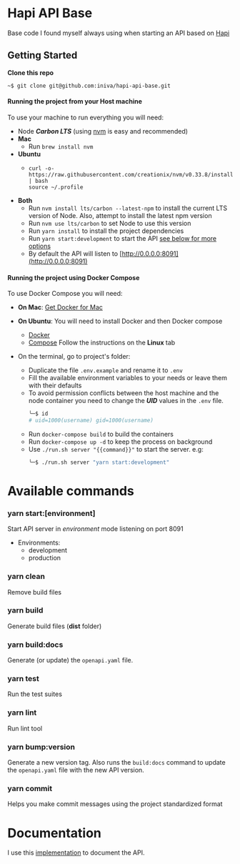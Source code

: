 # Hapi API Base
Base code I found myself always using when starting an API based on [Hapi](https://hapijs.com/)

## Getting Started

**Clone this repo**
  ```
  ~$ git clone git@github.com:iniva/hapi-api-base.git
  ```

#### Running the project from your Host machine
To use your machine to run everything you will need:
* Node **_Carbon LTS_** (using [nvm](https://github.com/creationix/nvm) is easy and recommended)
* **Mac**
    * Run `brew install nvm`
* **Ubuntu**
    *   ```
        curl -o- https://raw.githubusercontent.com/creationix/nvm/v0.33.8/install.sh | bash
        source ~/.profile
        ```
* **Both**
    * Run `nvm install lts/carbon --latest-npm` to install the current LTS version of Node. Also, attempt to install the latest npm version
    * Run `nvm use lts/carbon` to set Node to use this version
    * Run `yarn install` to install the project dependencies
    * Run `yarn start:development` to start the API [see below for more options](#available-commands)
    * By default the API will listen to [http://0.0.0.0:8091](http://0.0.0.0:8091)

#### Running the project using Docker Compose
To use Docker Compose you will need:
* **On Mac**: [Get Docker for Mac](https://docs.docker.com/docker-for-mac/install/)
* **On Ubuntu**: You will need to install Docker and then Docker compose
    * [Docker](https://docs.docker.com/install/linux/docker-ce/ubuntu/#install-docker-ce)
    * [Compose](https://docs.docker.com/compose/install/#install-compose)
    Follow the instructions on the **Linux** tab

* On the terminal, go to project's folder:
    * Duplicate the file `.env.example` and rename it to `.env`
    * Fill the available environment variables to your needs or leave them with their defaults
    * To avoid permission conflicts between the host machine and the node container you need to change the **_UID_** values in the `.env` file.
        ```bash
        ╰─$ id
        # uid=1000(username) gid=1000(username)
        ```
    * Run `docker-compose build` to build the containers
    * Run `docker-compose up -d` to keep the process on background
    * Use `./run.sh server "{{command}}"` to start the server. e.g:
        ```bash
        ╰─$ ./run.sh server "yarn start:development"
        ```


# Available commands

### yarn start:[environment]
Start API server in _environment_ mode listening on port 8091
* Environments:
  * development
  * production

### yarn clean
Remove build files

### yarn build
Generate build files (**dist** folder)

### yarn build:docs
Generate (or update) the `openapi.yaml` file.

### yarn test
Run the test suites

### yarn lint
Run lint tool

### yarn bump:version
Generate a new version tag. Also runs the `build:docs` command to update the `openapi.yaml` file with the new API version.

### yarn commit
Helps you make commit messages using the project standardized format

# Documentation
I use this [implementation](https://github.com/iniva/modular-openapi-docs-boilerplate) to document the API.
